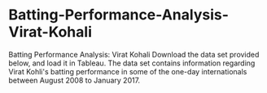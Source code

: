 # Batting-Performance-Analysis-Virat-Kohali
Batting Performance Analysis: Virat Kohali
Download the data set provided below, and load it in Tableau. 
The data set contains information regarding Virat Kohli's batting performance in some of the one-day internationals between August 2008 to January 2017.
